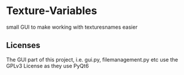 # Texture-Variables
 small GUI to make working with texturesnames easier

## Licenses
The GUI part of this project, i.e. gui.py, filemanagement.py etc use the GPLv3 License as they use PyQt6
